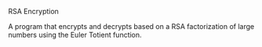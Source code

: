 RSA Encryption

A program that encrypts and decrypts based on a RSA factorization of large numbers using the Euler Totient function.
